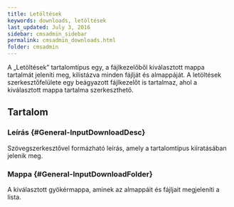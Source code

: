 ```yaml
---
title: Letöltések
keywords: downloads, letöltések
last_updated: July 3, 2016
sidebar: cmsadmin_sidebar
permalink: cmsadmin_downloads.html
folder: cmsadmin
---
```


A „Letöltések” tartalomtípus egy, a fájlkezelőből kiválasztott mappa tartalmát jeleníti meg, kilistázva minden fájlját és almappáját. A letöltések szerkesztőfelülete egy beágyazott fájlkezelőt is tartalmaz, ahol a kiválasztott mappa tartalma szerkeszthető.

## Tartalom

### Leírás {#General-InputDownloadDesc}

Szövegszerkesztővel formázható leírás, amely a tartalomtípus kiíratásában jelenik meg.

### Mappa {#General-InputDownloadFolder}

A kiválasztott gyökérmappa, aminek az almappáit és fájljait megjeleníti a lista.

